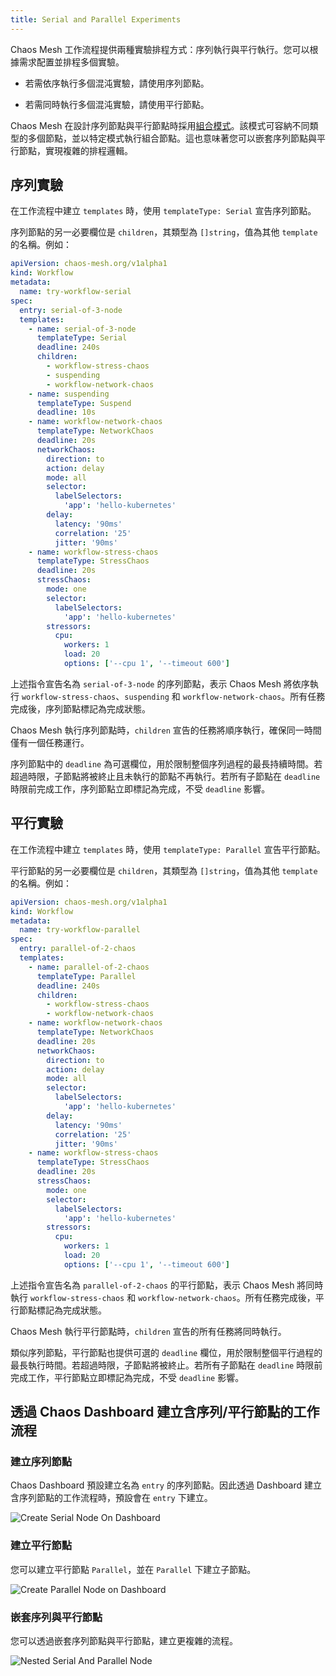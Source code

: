 ```yaml
---
title: Serial and Parallel Experiments
---
```


Chaos Mesh 工作流程提供兩種實驗排程方式：序列執行與平行執行。您可以根據需求配置並排程多個實驗。

- 若需依序執行多個混沌實驗，請使用序列節點。

- 若需同時執行多個混沌實驗，請使用平行節點。

Chaos Mesh 在設計序列節點與平行節點時採用[組合模式](https://en.wikipedia.org/wiki/Composite_pattern)。該模式可容納不同類型的多個節點，並以特定模式執行組合節點。這也意味著您可以嵌套序列節點與平行節點，實現複雜的排程邏輯。

## 序列實驗

在工作流程中建立 `templates` 時，使用 `templateType: Serial` 宣告序列節點。

序列節點的另一必要欄位是 `children`，其類型為 `[]string`，值為其他 `template` 的名稱。例如：

```yaml
apiVersion: chaos-mesh.org/v1alpha1
kind: Workflow
metadata:
  name: try-workflow-serial
spec:
  entry: serial-of-3-node
  templates:
    - name: serial-of-3-node
      templateType: Serial
      deadline: 240s
      children:
        - workflow-stress-chaos
        - suspending
        - workflow-network-chaos
    - name: suspending
      templateType: Suspend
      deadline: 10s
    - name: workflow-network-chaos
      templateType: NetworkChaos
      deadline: 20s
      networkChaos:
        direction: to
        action: delay
        mode: all
        selector:
          labelSelectors:
            'app': 'hello-kubernetes'
        delay:
          latency: '90ms'
          correlation: '25'
          jitter: '90ms'
    - name: workflow-stress-chaos
      templateType: StressChaos
      deadline: 20s
      stressChaos:
        mode: one
        selector:
          labelSelectors:
            'app': 'hello-kubernetes'
        stressors:
          cpu:
            workers: 1
            load: 20
            options: ['--cpu 1', '--timeout 600']
```

上述指令宣告名為 `serial-of-3-node` 的序列節點，表示 Chaos Mesh 將依序執行 `workflow-stress-chaos`、`suspending` 和 `workflow-network-chaos`。所有任務完成後，序列節點標記為完成狀態。

Chaos Mesh 執行序列節點時，`children` 宣告的任務將順序執行，確保同一時間僅有一個任務運行。

序列節點中的 `deadline` 為可選欄位，用於限制整個序列過程的最長持續時間。若超過時限，子節點將被終止且未執行的節點不再執行。若所有子節點在 `deadline` 時限前完成工作，序列節點立即標記為完成，不受 `deadline` 影響。

## 平行實驗

在工作流程中建立 `templates` 時，使用 `templateType: Parallel` 宣告平行節點。

平行節點的另一必要欄位是 `children`，其類型為 `[]string`，值為其他 `template` 的名稱。例如：

```yaml
apiVersion: chaos-mesh.org/v1alpha1
kind: Workflow
metadata:
  name: try-workflow-parallel
spec:
  entry: parallel-of-2-chaos
  templates:
    - name: parallel-of-2-chaos
      templateType: Parallel
      deadline: 240s
      children:
        - workflow-stress-chaos
        - workflow-network-chaos
    - name: workflow-network-chaos
      templateType: NetworkChaos
      deadline: 20s
      networkChaos:
        direction: to
        action: delay
        mode: all
        selector:
          labelSelectors:
            'app': 'hello-kubernetes'
        delay:
          latency: '90ms'
          correlation: '25'
          jitter: '90ms'
    - name: workflow-stress-chaos
      templateType: StressChaos
      deadline: 20s
      stressChaos:
        mode: one
        selector:
          labelSelectors:
            'app': 'hello-kubernetes'
        stressors:
          cpu:
            workers: 1
            load: 20
            options: ['--cpu 1', '--timeout 600']
```

上述指令宣告名為 `parallel-of-2-chaos` 的平行節點，表示 Chaos Mesh 將同時執行 `workflow-stress-chaos` 和 `workflow-network-chaos`。所有任務完成後，平行節點標記為完成狀態。

Chaos Mesh 執行平行節點時，`children` 宣告的所有任務將同時執行。

類似序列節點，平行節點也提供可選的 `deadline` 欄位，用於限制整個平行過程的最長執行時間。若超過時限，子節點將被終止。若所有子節點在 `deadline` 時限前完成工作，平行節點立即標記為完成，不受 `deadline` 影響。

## 透過 Chaos Dashboard 建立含序列/平行節點的工作流程

### 建立序列節點

Chaos Dashboard 預設建立名為 `entry` 的序列節點。因此透過 Dashboard 建立含序列節點的工作流程時，預設會在 `entry` 下建立。

![Create Serial Node On Dashboard](./img/create-serial-node-on-dashboard.png)

### 建立平行節點

您可以建立平行節點 `Parallel`，並在 `Parallel` 下建立子節點。

![Create Parallel Node on Dashboard](./img/create-parallel-node-on-dashboard.png)

### 嵌套序列與平行節點

您可以透過嵌套序列節點與平行節點，建立更複雜的流程。

![Nested Serial And Parallel Node](./img/nested-serial-and-parallel.png)